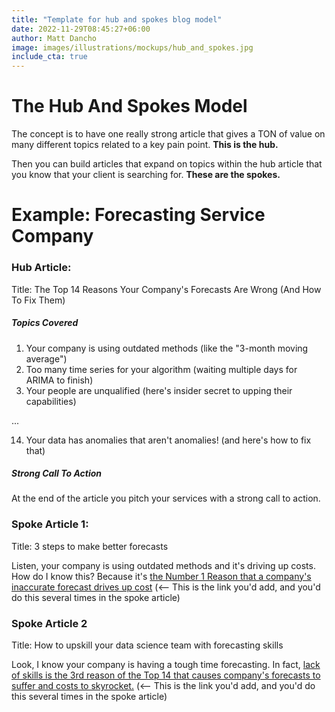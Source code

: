 ```yaml
---
title: "Template for hub and spokes blog model"
date: 2022-11-29T08:45:27+06:00
author: Matt Dancho
image: images/illustrations/mockups/hub_and_spokes.jpg
include_cta: true
---
```


# The Hub And Spokes Model

The concept is to have one really strong article that gives a TON of value on many different topics related to a key pain point. __This is the hub.__

Then you can build articles that expand on topics within the hub article that you know that your client is searching for. __These are the spokes.__

# Example: Forecasting Service Company

### Hub Article: 

Title: The Top 14 Reasons Your Company's Forecasts Are Wrong (And How To Fix Them)

##### Topics Covered

1. Your company is using outdated methods (like the "3-month moving average")
2. Too many time series for your algorithm (waiting multiple days for ARIMA to finish)
3. Your people are unqualified (here's insider secret to upping their capabilities)

...

14. Your data has anomalies that aren't anomalies! (and here's how to fix that)

##### Strong Call To Action

At the end of the article you pitch your services with a strong call to action. 

### Spoke Article 1:

Title: 3 steps to make better forecasts 

Listen, your company is using outdated methods and it's driving up costs. How do I know this? Because it's [the Number 1 Reason that a company's inaccurate forecast drives up cost](/blog/template_hub_and_spokes) (<-- This is the link you'd add, and you'd do this several times in the spoke article)

### Spoke Article 2

Title: How to upskill your data science team with forecasting skills

Look, I know your company is having a tough time forecasting. In fact, [lack of skills is the 3rd reason of the Top 14 that causes company's forecasts to suffer and costs to skyrocket.](/blog/template_hub_and_spokes) (<-- This is the link you'd add, and you'd do this several times in the spoke article)


